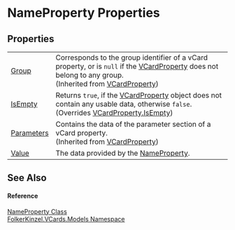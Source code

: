 # NameProperty Properties




## Properties
<table>
<tr>
<td><a href="5d210979-76a6-b032-7b0c-02cffdbba833.md">Group</a></td>
<td>Corresponds to the group identifier of a vCard property, or is <code>null</code> if the <a href="e1395eb9-792c-c4d8-ee22-97939a91c58e.md">VCardProperty</a> does not belong to any group.<br />(Inherited from <a href="e1395eb9-792c-c4d8-ee22-97939a91c58e.md">VCardProperty</a>)</td></tr>
<tr>
<td><a href="25d3fae1-7514-c9d8-470d-983aecab6bdd.md">IsEmpty</a></td>
<td>Returns <code>true</code>, if the <a href="e1395eb9-792c-c4d8-ee22-97939a91c58e.md">VCardProperty</a> object does not contain any usable data, otherwise <code>false</code>.<br />(Overrides <a href="2a29e617-7cc7-2352-75f6-ea22e96afdc3.md">VCardProperty.IsEmpty</a>)</td></tr>
<tr>
<td><a href="f2759bb4-c9b5-6f85-0df4-f011adcb89a4.md">Parameters</a></td>
<td>Contains the data of the parameter section of a vCard property.<br />(Inherited from <a href="e1395eb9-792c-c4d8-ee22-97939a91c58e.md">VCardProperty</a>)</td></tr>
<tr>
<td><a href="1b393bd9-ca0a-7490-a53c-6e621c9b57e1.md">Value</a></td>
<td>The data provided by the <a href="05694799-3c12-68af-73de-f9a8cb4807af.md">NameProperty</a>.</td></tr>
</table>

## See Also


#### Reference
<a href="05694799-3c12-68af-73de-f9a8cb4807af.md">NameProperty Class</a>  
<a href="10623553-9342-5b8f-9df4-6e7d1075f3df.md">FolkerKinzel.VCards.Models Namespace</a>  
